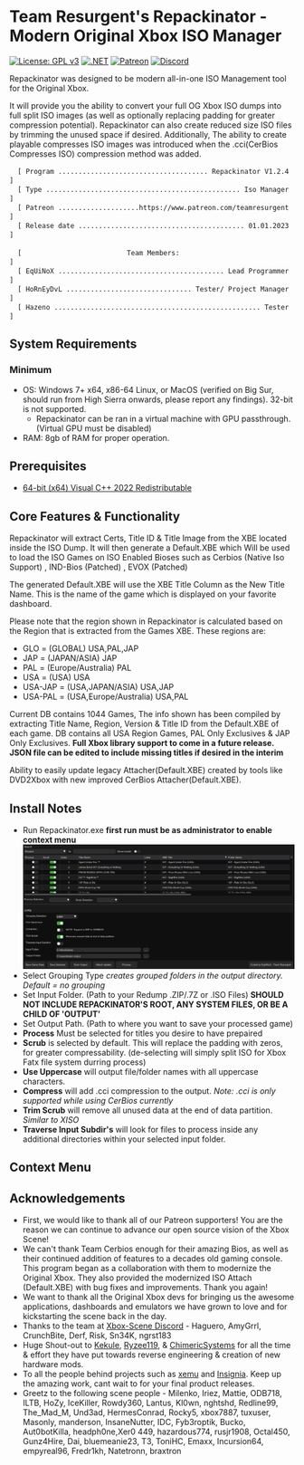 # Team Resurgent's Repackinator - Modern Original Xbox ISO Manager
[![License: GPL v3](https://img.shields.io/badge/License-GPLv3-blue.svg)](https://github.com/Team-Resurgent/Repackinator/blob/main/LICENSE.md)
[![.NET](https://github.com/Team-Resurgent/Repackinator/actions/workflows/dotnet.yml/badge.svg)](https://github.com/Team-Resurgent/Repackinator/actions/workflows/dotnet.yml)
[![Patreon](https://img.shields.io/badge/Patreon-F96854?style=for-the-badge&logo=patreon&logoColor=white)](https://www.patreon.com/teamresurgent)
[![Discord](https://img.shields.io/badge/chat-on%20discord-7289da.svg?logo=discord)](https://discord.gg/VcdSfajQGK)

Repackinator was designed to be modern all-in-one ISO Management tool for the Original Xbox. 

It will provide you the ability to convert your full OG Xbox ISO dumps into full split ISO images (as well as optionally replacing padding for greater compression potential). Repackinator can also create reduced size ISO files by trimming the unused space if desired. Additionally, The ability to create playable compresses ISO images was introduced when the .cci(CerBios Compresses ISO) compression method was added.

      [ Program ..................................... Repackinator V1.2.4 ]
      [ Type ................................................ Iso Manager ]
      [ Patreon ....................https://www.patreon.com/teamresurgent ]
      [ Release date ......................................... 01.01.2023 ]
	  
      [                          Team Members:                            ]
      [ EqUiNoX ......................................... Lead Programmer ]
      [ HoRnEyDvL ............................... Tester/ Project Manager ]
      [ Hazeno ................................................... Tester ]

## System Requirements
### Minimum
* OS: Windows 7+ x64, x86-64 Linux, or MacOS (verified on Big Sur, should run from High Sierra onwards, please report any findings). 32-bit is not supported.
    * Repackinator can be ran in a virtual machine with GPU passthrough. (Virtual GPU must be disabled)
* RAM: 8gb of RAM for proper operation.

## Prerequisites
  * [64-bit (x64) Visual C++ 2022 Redistributable](https://aka.ms/vs/17/release/vc_redist.x86.exe)

## Core Features & Functionality
Repackinator will extract Certs, Title ID & Title Image from the XBE located inside the ISO Dump. It will then generate a Default.XBE which Will be used to load the ISO Games on ISO Enabled Bioses such as Cerbios (Native Iso Support) , IND-Bios (Patched) , EVOX (Patched)

The generated Default.XBE will use the XBE Title Column as the New Title Name. This is the name of the game which is displayed on your favorite dashboard.

Please note that the region shown in Repackinator is calculated based on the Region that is extracted from the Games XBE. These regions are:
  * GLO = (GLOBAL) USA,PAL,JAP
  * JAP = (JAPAN/ASIA) JAP
  * PAL = (Europe/Australia) PAL
  * USA = (USA) USA
  * USA-JAP = (USA,JAPAN/ASIA) USA,JAP
  * USA-PAL = (USA,Europe/Australia) USA,PAL

Current DB contains 1044 Games, The info shown has been compiled by extracting Title Name, Region, Version & Title ID from the Default.XBE of each game. DB contains all USA Region Games, PAL Only Exclusives & JAP Only Exclusives. **Full Xbox library support to come in a future release. JSON file can be edited to include missing titles if desired in the interim** 

Ability to easily update legacy Attacher(Default.XBE) created by tools like DVD2Xbox with new improved CerBios Attacher(Default.XBE).

## Install Notes
* Run Repackinator.exe **first run must be as administrator to enable context menu**
![GUI](https://github.com/zatchbot/Repackinator/blob/main/readmeStuff/gui.png?raw=true)
* Select Grouping Type *creates grouped folders in the output directory. Default = no grouping*
* Set Input Folder. (Path to your Redump .ZIP/.7Z or .ISO Files) **SHOULD NOT INCLUDE REPACKINATOR'S ROOT, ANY SYSTEM FILES, OR BE A CHILD OF 'OUTPUT'**
* Set Output Path. (Path to where you want to save your processed game)
* **Process** Must be selected for titles you desire to have prepaired
* **Scrub** is selected by default. This will replace the padding with zeros, for greater compressability. (de-selecting will simply split ISO for Xbox Fatx file system durring process)
* **Use Uppercase** will output file/folder names with all uppercase characters.
* **Compress** will add .cci compression to the output. *Note: .cci is only supported while using CerBios currently* 
* **Trim Scrub** will remove all unused data at the end of data partition. *Similar to XISO*  
* **Traverse Input Subdir's** will look for files to process inside any additional directories within your selected input folder.

## Context Menu



## Acknowledgements
* First, we would like to thank all of our Patreon supporters! You are the reason we can continue to advance our open source vision of the Xbox Scene!
* We can't thank Team Cerbios enough for their amazing Bios, as well as their continued addition of features to a decades old gaming console. This program began as a collaboration with them to modernize the Original Xbox. They also provided the modernized ISO Attach (Default.XBE) with bug fixes and improvements. Thank you again!
* We want to thank all the Original Xbox devs for bringing us the awesome applications, dashboards and emulators we have grown to love and for kickstarting the scene back in the day.
* Thanks to the team at [Xbox-Scene Discord](https://discord.gg/VcdSfajQGK) - Haguero, AmyGrrl, CrunchBite, Derf, Risk, Sn34K, ngrst183
* Huge Shout-out to [Kekule](https://github.com/Kekule-OXC), [Ryzee119](https://github.com/Ryzee119), & [ChimericSystems](https://chimericsystems.com/) for all the time & effort they have put towards reverse engineering & creation of new hardware mods.
* To all the people behind projects such as [xemu](https://github.com/mborgerson/xemu) and [Insignia](https://insignia.live/). Keep up the amazing work, cant wait to for your final product releases.
* Greetz to the following scene people - Milenko, Iriez, Mattie, ODB718, ILTB, HoZy, IceKiller, Rowdy360, Lantus, Kl0wn, nghtshd, Redline99, The_Mad_M, Und3ad, HermesConrad, Rocky5, xbox7887, tuxuser, Masonly, manderson, InsaneNutter, IDC, Fyb3roptik, Bucko, Aut0botKilla, headph0ne,Xer0 449, hazardous774, rusjr1908, Octal450, Gunz4Hire, Dai, bluemeanie23, T3, ToniHC, Emaxx, Incursion64, empyreal96, Fredr1kh, Natetronn, braxtron
<!--* I'm sure there is someone else that belongs here too ;)--> 
